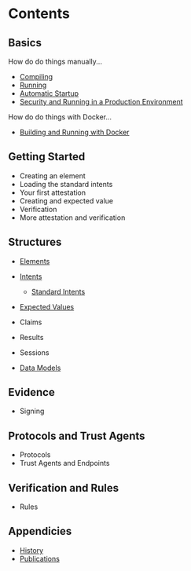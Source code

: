 # Contents

## Basics

How do do things manually...

   * [Compiling](compiling.md)
   * [Running](running.md)
   * [Automatic Startup](automaticStartup.md)
   * [Security and Running in a Production Environment](security.md)

How do do things with Docker...

   * [Building and Running with Docker](docker.md)

## Getting Started

   * Creating an element
   * Loading the standard intents
   * Your first attestation
   * Creating and expected value
   * Verification
   * More attestation and verification

## Structures

   * [Elements](elements.md)
   * [Intents](intents.md)
      * [Standard Intents](standardintents.md)
   * [Expected Values](expectedvalues.md)
   * Claims
   * Results
   * Sessions

   * [Data Models](datamodels.md)

## Evidence

   * Signing

## Protocols and Trust Agents

   * Protocols
   * Trust Agents and Endpoints

## Verification and Rules

   * Rules

## Appendicies

   * [History](history.md)
   * [Publications](publications.md)   
